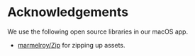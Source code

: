 # Acknowledgements

We use the following open source libraries in our macOS app.

* [marmelroy/Zip](https://github.com/marmelroy/Zip/blob/master/LICENSE) for
  zipping up assets.
